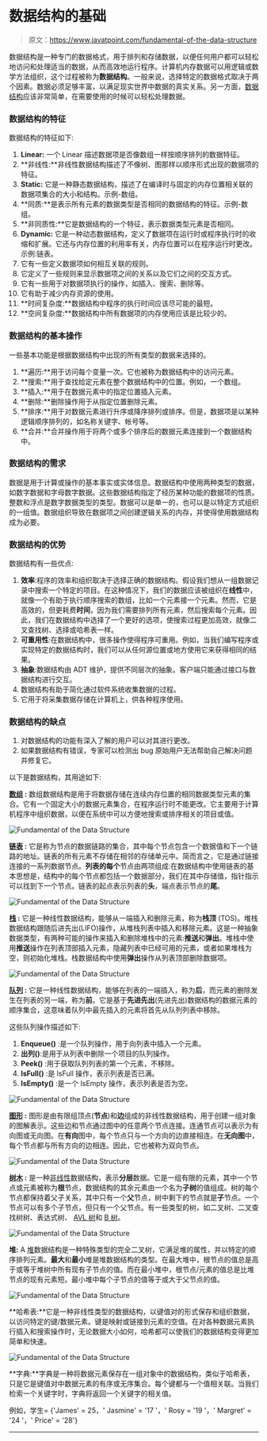 # 数据结构的基础

> 原文：<https://www.javatpoint.com/fundamental-of-the-data-structure>

数据结构是一种专门的数据格式，用于排列和存储数据，以便任何用户都可以轻松地访问和处理适当的数据，从而高效地运行程序。计算机内存数据可以用逻辑或数学方法组织，这个过程被称为**数据结构**。一般来说，选择特定的数据格式取决于两个因素。数据必须足够丰富，以满足现实世界中数据的真实关系。另一方面，[数据结构](https://www.javatpoint.com/data-structure-tutorial)应该非常简单，在需要使用的时候可以轻松处理数据。

### 数据结构的特征

数据结构的特征如下:

1.  **Linear:** 一个 Linear 描述数据项是否像数组一样按顺序排列的数据特征。
2.  **非线性:**非线性数据结构描述了不像树、图那样以顺序形式出现的数据项的特征。
3.  **Static:** 它是一种静态数据结构，描述了在编译时与固定的内存位置相关联的数据项集合的大小和结构。示例-数组。
4.  **同质:**是表示所有元素的数据类型是否相同的数据结构的特征。示例-数组。
5.  **非同质性:**它是数据结构的一个特征，表示数据类型元素是否相同。
6.  **Dynamic:** 它是一种动态数据结构，定义了数据项在运行时或程序执行时的收缩和扩展。它还与内存位置的利用率有关，内存位置可以在程序运行时更改。示例:链表。
7.  它有一些定义数据项如何相互关联的规则。
8.  它定义了一些规则来显示数据项之间的关系以及它们之间的交互方式。
9.  它有一些用于对数据项执行的操作，如插入、搜索、删除等。
10.  它有助于减少内存资源的使用。
11.  **时间复杂度:**数据结构中程序的执行时间应该尽可能的最短。
12.  **空间复杂度:**数据结构中所有数据项的内存使用应该是比较少的。

### 数据结构的基本操作

一些基本功能是根据数据结构中出现的所有类型的数据来选择的。

1.  **遍历:**用于访问每个变量一次。它也被称为数据结构中的访问元素。
2.  **搜索:**用于查找给定元素在整个数据结构中的位置。例如，一个数组。
3.  **插入:**用于在数据元素中的指定位置插入元素。
4.  **删除:**删除操作用于从指定位置删除元素。
5.  **排序:**用于对数据元素进行升序或降序排列或排序。但是，数据项是以某种逻辑顺序排列的，如名称关键字、帐号等。
6.  **合并:**合并操作用于将两个或多个排序后的数据元素连接到一个数据结构中。

### 数据结构的需求

数据是用于计算或操作的基本事实或实体信息。数据结构中使用两种类型的数据，如数字数据和字母数字数据。这些数据结构指定了经历某种功能的数据项的性质。整数和浮点是数字数据类型的类型。数据可以是单一的，也可以是以特定方式组织的一组值。数据组织导致在数据项之间创建逻辑关系的内存，并使得使用数据结构成为必要。

### 数据结构的优势

数据结构有一些优点:

1.  **效率**:程序的效率和组织取决于选择正确的数据结构。假设我们想从一组数据记录中搜索一个特定的项目。在这种情况下，我们的数据应该被组织在**线性**中，就像一个有助于执行顺序搜索的数组，比如一个元素接一个元素。然而，它是高效的，但更耗费**时间**，因为我们需要排列所有元素，然后搜索每个元素。因此，我们在数据结构中选择了一个更好的选项，使搜索过程更加高效，就像二叉查找树、选择或哈希表一样。
2.  **可重用性**:在数据结构中，很多操作使得程序可重用。例如，当我们编写程序或实现特定的数据结构时，我们可以从任何源位置或地方使用它来获得相同的结果。
3.  **抽象**:数据结构由 ADT 维护，提供不同层次的抽象。客户端只能通过接口与数据结构进行交互。
4.  数据结构有助于简化通过软件系统收集数据的过程。
5.  它用于将采集数据存储在计算机上，供各种程序使用。

### 数据结构的缺点

1.  对数据结构的功能有深入了解的用户可以对其进行更改。
2.  如果数据结构有错误，专家可以检测出 bug 原始用户无法帮助自己解决问题并修复它。

以下是数据结构，其用途如下:

**[数组](https://www.javatpoint.com/data-structure-array) :** 数组数据结构是用于将数据存储在连续内存位置的相同数据类型元素的集合。它有一个固定大小的数据元素集合，在程序运行时不能更改。它主要用于计算机程序中组织数据，以便在系统中可以方便地搜索或排序相关的项目或值。

![Fundamental of the Data Structure](img/0f93ec96bb7c2a6ea96eec13372955dd.png)

**[链表](https://www.javatpoint.com/singly-linked-list) :** 它是称为节点的数据链路的集合，其中每个节点包含一个数据值和下一个链路的地址。链表的所有元素不存储在相邻的存储单元中。简而言之，它是通过链接连接的一系列数据节点。**列表的每个**节点由两项组成:在数据结构中使用链表的基本思想是，结构中的每个节点都包括一个数据部分，我们在其中存储值，指针指示可以找到下一个节点。链表的起点表示列表的**头**，端点表示节点的**尾**。

![Fundamental of the Data Structure](img/751e5dda3c24dd8632300f44761f5419.png)

**[栈](https://www.javatpoint.com/data-structure-stack) :** 它是一种线性数据结构，能够从一端插入和删除元素，称为**栈顶** (TOS)。堆栈数据结构跟随后进先出(LIFO)操作，从堆栈列表中插入和移除元素。这是一种抽象数据类型，有两种可能的操作来插入和删除堆栈中的元素:**推送**和**弹出**。堆栈中使用**推送**操作在列表顶部插入元素，隐藏列表中已经可用的元素，或者如果堆栈为空，则初始化堆栈。栈数据结构中使用**弹出**操作从列表顶部删除数据项。

![Fundamental of the Data Structure](img/39dbca4bfc21afeaf3db0d28a61c8744.png)

**[队列](https://www.javatpoint.com/data-structure-queue) :** 它是一种线性数据结构，能够在列表的一端插入，称为**后**，而元素的删除发生在列表的另一端，称为**前**。它是基于**先进先出**(先进先出)数据结构的数据元素的顺序集合，这意味着队列中最先插入的元素将首先从队列列表中移除。

这些队列操作描述如下:

1.  **Enqueue()** :是一个队列操作，用于向列表中插入一个元素。
2.  **出列()**:是用于从列表中删除一个项目的队列操作。
3.  **Peek()** :用于获取队列列表的第一个元素，不移除。
4.  **IsFull()** :是 IsFull 操作，表示列表是否已满。
5.  **IsEmpty()** :是一个 IsEmpty 操作，表示列表是否为空。

![Fundamental of the Data Structure](img/d4f09702ebd5ab6dd33dc7d06ccc3559.png)

**[图形](https://www.javatpoint.com/ds-graph) :** 图形是由有限组顶点(**节点**)和**边**组成的非线性数据结构，用于创建一组对象的图解表示。这些边和节点通过图中的任意两个节点连接。连通节点可以表示为有向图或无向图。在**有向**图中，每个节点只与一个方向的边直接相连。在**无向图**中，每个节点都与所有方向的边相连。因此，它也被称为双向节点。

![Fundamental of the Data Structure](img/783108ad3798816e5ccfbc08370c015b.png)

**[树木](https://www.javatpoint.com/tree) :** 是一种[非线性](https://www.javatpoint.com/linear-vs-non-linear-data-structure)数据结构，表示**分层**数据。它是一组有限的元素，其中一个节点或元素被称为**根**节点，数据结构的其余元素由一个名为**子树**的值组成。树的每个节点都保持着父子关系，其中只有一个**父**节点，树中剩下的节点就是**子**节点。一个节点可以有多个子节点，但只有一个父节点。有一些类型的树，如二叉树、二叉查找树树、表达式树、 [AVL 树](https://www.javatpoint.com/avl-tree)和 [B 树](https://www.javatpoint.com/b-tree)。

![Fundamental of the Data Structure](img/a7f8715cca16ae22695d2ae04e0083e7.png)

**堆:** A [堆](https://www.javatpoint.com/heap-sort)数据结构是一种特殊类型的完全二叉树，它满足堆的属性，并以特定的顺序排列元素。**最大**和**最小**堆是堆数据结构的类型。在最大堆中，根节点的值总是高于或等于堆树中所有现有子节点的值。而在最小堆中，根节点/元素的值总是比堆节点的现有元素短。最小堆中每个子节点的值等于或大于父节点的值。

![Fundamental of the Data Structure](img/95e8ff447474dbba8ddb2350a14f5a43.png)

**哈希表:**它是一种非线性类型的数据结构，以键值对的形式保存和组织数据，以访问特定的键/数据元素。键是映射或链接到元素的空值。在对各种数据元素执行插入和搜索操作时，无论数据大小如何，哈希都可以使我们的数据结构变得更加简单和快速。

![Fundamental of the Data Structure](img/df22da455f3e11695b9081a4f3586522.png)

**字典:**字典是一种将数据元素保存在一组对象中的数据结构，类似于哈希表，只是它是键值对中数据元素的有序或无序集合。每个键都与一个值相关联。当我们检索一个关键字时，字典将返回一个关键字的相关值。

例如，学生= {'James' = 25，' Jasmine' = '17 '，' Rosy = '19 '，' Margret' = '24 '，' Price' = '28'}

* * *